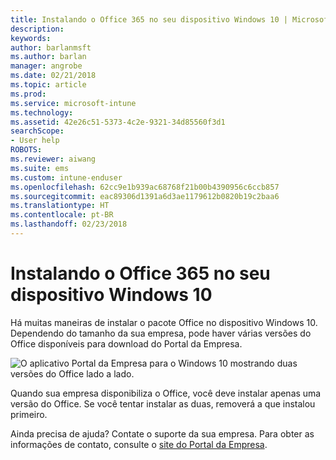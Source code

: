 ```yaml
---
title: Instalando o Office 365 no seu dispositivo Windows 10 | Microsoft Docs
description: 
keywords: 
author: barlanmsft
ms.author: barlan
manager: angrobe
ms.date: 02/21/2018
ms.topic: article
ms.prod: 
ms.service: microsoft-intune
ms.technology: 
ms.assetid: 42e26c51-5373-4c2e-9321-34d85560f3d1
searchScope:
- User help
ROBOTS: 
ms.reviewer: aiwang
ms.suite: ems
ms.custom: intune-enduser
ms.openlocfilehash: 62cc9e1b939ac68768f21b00b4390956c6ccb857
ms.sourcegitcommit: eac89306d1391a6d3ae1179612b0820b19c2baa6
ms.translationtype: HT
ms.contentlocale: pt-BR
ms.lasthandoff: 02/23/2018
---
```

# <a name="installing-office-365-on-your-windows-10-device"></a>Instalando o Office 365 no seu dispositivo Windows 10

Há muitas maneiras de instalar o pacote Office no dispositivo Windows 10. Dependendo do tamanho da sua empresa, pode haver várias versões do Office disponíveis para download do Portal da Empresa.

![O aplicativo Portal da Empresa para o Windows 10 mostrando duas versões do Office lado a lado.](./media/multiple-office-installs-cp-win10.png)

Quando sua empresa disponibiliza o Office, você deve instalar apenas uma versão do Office. Se você tentar instalar as duas, removerá a que instalou primeiro.

Ainda precisa de ajuda? Contate o suporte da sua empresa. Para obter as informações de contato, consulte o [site do Portal da Empresa](https://portal.manage.microsoft.com#HelpDeskDialog).
